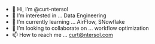- 👋 Hi, I’m @curt-ntersol
- 👀 I’m interested in ... Data Engineering
- 🌱 I’m currently learning ... AirFlow, SNowflake
- 💞️ I’m looking to collaborate on ... workflow optimization
- 📫 How to reach me ... curt@ntersol.com

<!---
curt-ntersol/curt-ntersol is a ✨ special ✨ repository because its `README.md` (this file) appears on your GitHub profile.
You can click the Preview link to take a look at your changes.
--->
